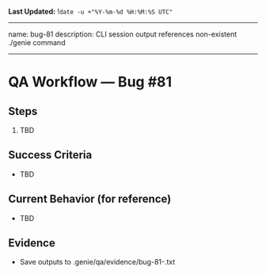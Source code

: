 **Last Updated:** !`date -u +"%Y-%m-%d %H:%M:%S UTC"`

---
name: bug-81
description: CLI session output references non-existent ./genie command

---

# QA Workflow — Bug #81

## Steps
1. TBD

## Success Criteria
- TBD

## Current Behavior (for reference)
- TBD

## Evidence
- Save outputs to .genie/qa/evidence/bug-81-<timestamp>.txt
